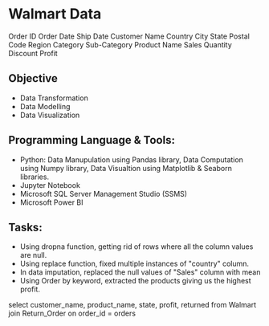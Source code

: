# Walmart Data

Order ID	Order Date	Ship Date	Customer Name	Country	City	State	Postal Code	Region	Category	Sub-Category	Product Name	Sales	Quantity	Discount	Profit


## Objective
- Data Transformation
- Data Modelling
- Data Visualization

## Programming Language & Tools:
- Python: Data Manupulation using Pandas library, Data Computation using Numpy library, Data Visualtion using Matplotlib & Seaborn libraries.
- Jupyter Notebook
- Microsoft SQL Server Management Studio (SSMS)
- Microsoft Power BI

## Tasks: 
- Using dropna function, getting rid of rows where all the column values are null.
- Using replace function, fixed multiple instances of "country" column.
- In data imputation, replaced the null values of "Sales" column with mean
- Using Order by keyword, extracted the products giving us the highest profit.


select customer_name, product_name, state, profit, returned
from Walmart join Return_Order
on order_id = orders

